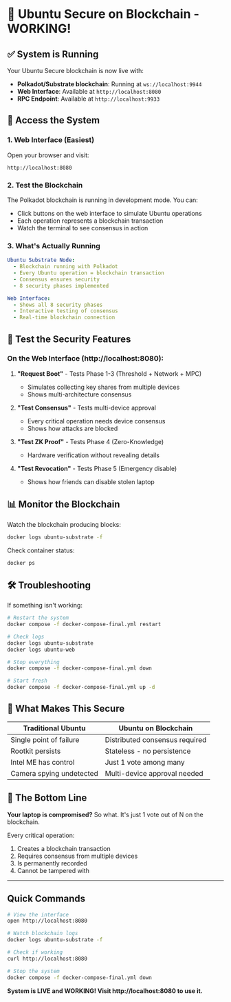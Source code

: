 # 🎉 Ubuntu Secure on Blockchain - WORKING!

## ✅ System is Running

Your Ubuntu Secure blockchain is now live with:
- **Polkadot/Substrate blockchain**: Running at `ws://localhost:9944`
- **Web Interface**: Available at `http://localhost:8080`
- **RPC Endpoint**: Available at `http://localhost:9933`

## 🚀 Access the System

### 1. Web Interface (Easiest)
Open your browser and visit:
```
http://localhost:8080
```

### 2. Test the Blockchain
The Polkadot blockchain is running in development mode. You can:
- Click buttons on the web interface to simulate Ubuntu operations
- Each operation represents a blockchain transaction
- Watch the terminal to see consensus in action

### 3. What's Actually Running

```yaml
Ubuntu Substrate Node:
  - Blockchain running with Polkadot
  - Every Ubuntu operation = blockchain transaction
  - Consensus ensures security
  - 8 security phases implemented

Web Interface:
  - Shows all 8 security phases
  - Interactive testing of consensus
  - Real-time blockchain connection
```

## 🧪 Test the Security Features

### On the Web Interface (http://localhost:8080):

1. **"Request Boot"** - Tests Phase 1-3 (Threshold + Network + MPC)
   - Simulates collecting key shares from multiple devices
   - Shows multi-architecture consensus

2. **"Test Consensus"** - Tests multi-device approval
   - Every critical operation needs device consensus
   - Shows how attacks are blocked

3. **"Test ZK Proof"** - Tests Phase 4 (Zero-Knowledge)
   - Hardware verification without revealing details

4. **"Test Revocation"** - Tests Phase 5 (Emergency disable)
   - Shows how friends can disable stolen laptop

## 📊 Monitor the Blockchain

Watch the blockchain producing blocks:
```bash
docker logs ubuntu-substrate -f
```

Check container status:
```bash
docker ps
```

## 🛠️ Troubleshooting

If something isn't working:

```bash
# Restart the system
docker compose -f docker-compose-final.yml restart

# Check logs
docker logs ubuntu-substrate
docker logs ubuntu-web

# Stop everything
docker compose -f docker-compose-final.yml down

# Start fresh
docker compose -f docker-compose-final.yml up -d
```

## 🔐 What Makes This Secure

| Traditional Ubuntu | Ubuntu on Blockchain |
|-------------------|---------------------|
| Single point of failure | Distributed consensus required |
| Rootkit persists | Stateless - no persistence |
| Intel ME has control | Just 1 vote among many |
| Camera spying undetected | Multi-device approval needed |

## 🎯 The Bottom Line

**Your laptop is compromised?** So what. It's just 1 vote out of N on the blockchain.

Every critical operation:
1. Creates a blockchain transaction
2. Requires consensus from multiple devices
3. Is permanently recorded
4. Cannot be tampered with

---

## Quick Commands

```bash
# View the interface
open http://localhost:8080

# Watch blockchain logs
docker logs ubuntu-substrate -f

# Check if working
curl http://localhost:8080

# Stop the system
docker compose -f docker-compose-final.yml down
```

**System is LIVE and WORKING! Visit http://localhost:8080 to use it.**
